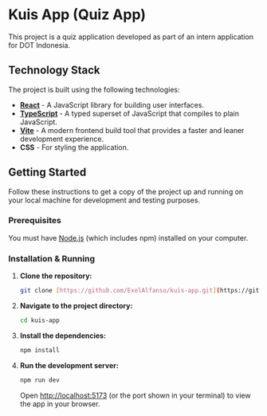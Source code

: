 # Kuis App (Quiz App)

This project is a quiz application developed as part of an intern application for DOT Indonesia.

## Technology Stack

The project is built using the following technologies:

* **[React](https://reactjs.org/)** - A JavaScript library for building user interfaces.
* **[TypeScript](https://www.typescriptlang.org/)** - A typed superset of JavaScript that compiles to plain JavaScript.
* **[Vite](https://vitejs.dev/)** - A modern frontend build tool that provides a faster and leaner development experience.
* **CSS** - For styling the application.

## Getting Started

Follow these instructions to get a copy of the project up and running on your local machine for development and testing purposes.

### Prerequisites

You must have [Node.js](https://nodejs.org/) (which includes npm) installed on your computer.

### Installation & Running

1.  **Clone the repository:**
    ```sh
    git clone [https://github.com/ExelAlfanso/kuis-app.git](https://github.com/ExelAlfanso/kuis-app.git)
    ```
2.  **Navigate to the project directory:**
    ```sh
    cd kuis-app
    ```
3.  **Install the dependencies:**
    ```sh
    npm install
    ```
4.  **Run the development server:**
    ```sh
    npm run dev
    ```
    Open [http://localhost:5173](http://localhost:5173) (or the port shown in your terminal) to view the app in your browser.
